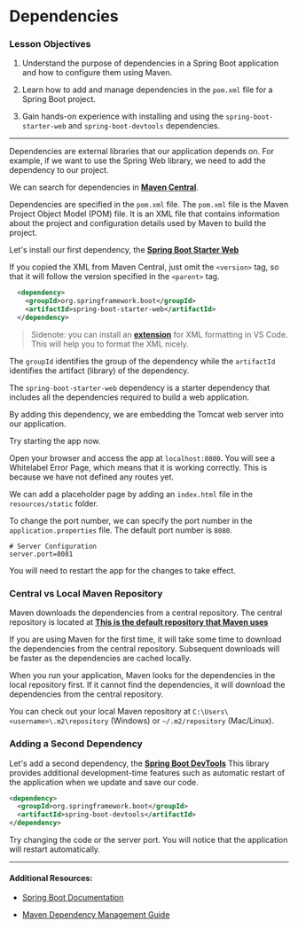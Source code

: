 # Dependencies

### Lesson Objectives
1. Understand the purpose of dependencies in a Spring Boot application and how to configure them using Maven.

2. Learn how to add and manage dependencies in the `pom.xml` file for a Spring Boot project.

3. Gain hands-on experience with installing and using the `spring-boot-starter-web` and `spring-boot-devtools` dependencies.

---
Dependencies are external libraries that our application depends on. For example, if we want to use the Spring Web library, we need to add the dependency to our project.

We can search for dependencies in **<a href="https://mvnrepository.com/" target="_blank">Maven Central</a>**.

Dependencies are specified in the `pom.xml` file. The `pom.xml` file is the Maven Project Object Model (POM) file. It is an XML file that contains information about the project and configuration details used by Maven to build the project.

Let's install our first dependency, the **<a href="https://mvnrepository.com/artifact/org.springframework.boot/spring-boot-starter-web" target="_blank">Spring Boot Starter Web</a>**


If you copied the XML from Maven Central, just omit the `<version>` tag, so that it will follow the version specified in the `<parent>` tag.

```xml
  <dependency>
    <groupId>org.springframework.boot</groupId>
    <artifactId>spring-boot-starter-web</artifactId>
  </dependency>
```

> Sidenote: you can install an **<a href="https://marketplace.visualstudio.com/items?itemName=redhat.vscode-xml" target="_blank">extension</a>** for XML formatting in VS Code. This will help you to format the XML nicely.

The `groupId` identifies the group of the dependency while the `artifactId` identifies the artifact (library) of the dependency.

The `spring-boot-starter-web` dependency is a starter dependency that includes all the dependencies required to build a web application.

By adding this dependency, we are embedding the Tomcat web server into our application.

Try starting the app now.

Open your browser and access the app at `localhost:8080`. You will see a Whitelabel Error Page, which means that it is working correctly. This is because we have not defined any routes yet.

We can add a placeholder page by adding an `index.html` file in the `resources/static` folder.

To change the port number, we can specify the port number in the `application.properties` file. The default port number is `8080`.

```
# Server Configuration
server.port=8081
```

You will need to restart the app for the changes to take effect.

### Central vs Local Maven Repository

Maven downloads the dependencies from a central repository. The central repository is located at **<a href="https://repo.maven.apache.org/maven2/" target="_blank"> This is the default repository that Maven uses</a>**

If you are using Maven for the first time, it will take some time to download the dependencies from the central repository. Subsequent downloads will be faster as the dependencies are cached locally.

When you run your application, Maven looks for the dependencies in the local repository first. If it cannot find the dependencies, it will download the dependencies from the central repository.

You can check out your local Maven repository at `C:\Users\<username>\.m2\repository` (Windows) or `~/.m2/repository` (Mac/Linux).

### Adding a Second Dependency

Let's add a second dependency, the **<a href ="https://mvnrepository.com/artifact/org.springframework.boot/spring-boot-devtools" target="_blank">Spring Boot DevTools</a>** This library provides additional development-time features such as automatic restart of the application when we update and save our code.

```xml
<dependency>
  <groupId>org.springframework.boot</groupId>
  <artifactId>spring-boot-devtools</artifactId>
</dependency>
```

Try changing the code or the server port. You will notice that the application will restart automatically.

---

#### Additional Resources: 

- <a href="https://docs.spring.io/spring-boot/docs/current/reference/html/" target="_blank">Spring Boot Documentation</a>

- <a href="https://maven.apache.org/guides/introduction/introduction-to-dependency-mechanism.html" target="_blank">Maven Dependency Management Guide</a>








